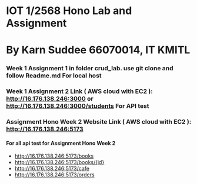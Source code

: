# IOT 1/2568 Hono Lab and Assignment
# By Karn Suddee 66070014, IT KMITL
### Week 1 Assignment 1 in folder crud_lab. use git clone and follow Readme.md For local host
### Week 1 Assignment 2 Link ( AWS cloud with EC2 ): http://16.176.138.246:3000 or http://16.176.138.246:3000/students For API test
### Assignment Hono Week 2 Website Link ( AWS cloud with EC2 ): http://16.176.138.246:5173
#### For all api test for Assignment Hono Week 2
- http://16.176.138.246:5173/books
- http://16.176.138.246:5173/books/{id}
- http://16.176.138.246:5173/cafe
- http://16.176.138.246:5173/orders
